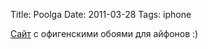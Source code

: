 Title: Poolga
Date: 2011-03-28
Tags: iphone

<div class="text"><a href="http://poolga.com/">Сайт</a> с офигенскими обоями для айфонов :)</div>